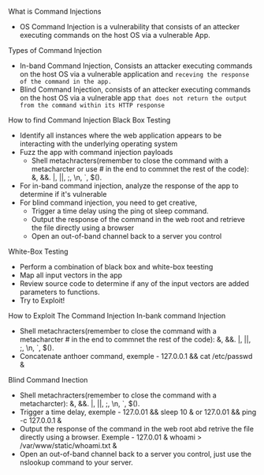 What is Command Injections
* OS Command Injection is a vulnerability that consists of an attecker executing commands on the host OS via a vulnerable App.

Types of Command Injection
* In-band Command Injection, Consists an attacker executing commands on the host OS via a vulnerable application and `receving the response of the command in the app.`
* Blind Command Injection, consists of an attecker executing commands on the host OS via a vulnerable app `that does not return the output from the command within its HTTP response`

How to find Command Injection
Black Box Testing
* Identify all instances where the web application appears to be interacting with the underlying operating system
* Fuzz the app with command injection payloads
	* Shell metachracters(remember to close the command with a metacharcter or use # in the end to commnet the rest of the code):  &, &&. |, ||, ;, \n, `, $().
* For in-band command injection, analyze the response of the app to determine if it's vulnerable
* For blind command injection, you need to get creative,
	* Trigger a time delay using the ping ot sleep command.
	* Output the response of the command in the web root and retrieve the file directly using a browser
	* Open an out-of-band channel back to a server you control


White-Box Testing
* Perform a combination of black box and white-box teesting
* Map all input vectors in the app
* Review source code to determine if any of the input vectors are added parameters to functions.
* Try to Exploit!

How to Exploit The Command Injection
In-bank command Injection
* Shell metachracters(remember to close the command with a metacharcter # in the end to commnet the rest of the code):  &, &&. |, ||, ;, \n, `, $(). 
* Concatenate anthoer command, exemple - 127.0.0.1 && cat /etc/passwd &

Blind Command Inection
*  Shell metachracters(remember to close the command with a metacharcter):  &, &&. |, ||, ;, \n, `, $().
* Trigger a time delay, exemple - 127.0.01 && sleep 10 & or 127.0.01 && ping -c 127.0.0.1 &
* Output the response of the command in the web root abd retrive the file directly using a browser. Exemple - 127.0.01 & whoami > /var/www/static/whoami.txt &
* Open an out-of-band channel back to a server you control, just use the nslookup command to your server.
